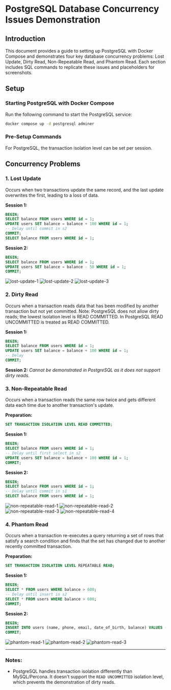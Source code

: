 # PostgreSQL Database Concurrency Issues Demonstration

## Introduction
This document provides a guide to setting up PostgreSQL with Docker Compose and demonstrates four key database concurrency problems: Lost Update, Dirty Read, Non-Repeatable Read, and Phantom Read. Each section includes SQL commands to replicate these issues and placeholders for screenshots.

## Setup

### Starting PostgreSQL with Docker Compose
Run the following command to start the PostgreSQL service:

```bash
docker compose up -d postgresql adminer
```

### Pre-Setup Commands

For PostgreSQL, the transaction isolation level can be set per session.

## Concurrency Problems

### 1. Lost Update
Occurs when two transactions update the same record, and the last update overwrites the first, leading to a loss of data.

**Session 1:**
```sql
BEGIN;
SELECT balance FROM users WHERE id = 1;
UPDATE users SET balance = balance + 100 WHERE id = 1;
-- Delay until commit in s2
COMMIT;
SELECT balance FROM users WHERE id = 1;
```

**Session 2:**
```sql
BEGIN;
SELECT balance FROM users WHERE id = 1;
UPDATE users SET balance = balance - 50 WHERE id = 1;
COMMIT;
```

![lost-update-1](screenshots/postresql/lost-update-1.png)
![lost-update-2](screenshots/postresql/lost-update-2.png)
![lost-update-3](screenshots/postresql/lost-update-3.png)

### 2. Dirty Read
Occurs when a transaction reads data that has been modified by another transaction but not yet committed. Note: PostgreSQL does not allow dirty reads; the lowest isolation level is READ COMMITTED. In PostgreSQL READ UNCOMMITTED is treated as READ COMMITTED.

**Session 1:**
```sql
BEGIN;
SELECT balance FROM users WHERE id = 1;
UPDATE users SET balance = balance + 100 WHERE id = 1;
-- Delay
COMMIT;
```

**Session 2:**
*Cannot be demonstrated in PostgreSQL as it does not support dirty reads.*

### 3. Non-Repeatable Read
Occurs when a transaction reads the same row twice and gets different data each time due to another transaction's update.

**Preparation:**
```sql
SET TRANSACTION ISOLATION LEVEL READ COMMITTED;
```

**Session 1:**
```sql
BEGIN;
SELECT balance FROM users WHERE id = 1;
-- Delay until first select in s2
UPDATE users SET balance = balance + 100 WHERE id = 1;
COMMIT;
```

**Session 2:**
```sql
BEGIN;
SELECT balance FROM users WHERE id = 1;
-- Delay until commit in s1
SELECT balance FROM users WHERE id = 1;
```

![non-repeatable-read-1](screenshots/postresql/non-repeatable-read-1.png)
![non-repeatable-read-2](screenshots/postresql/non-repeatable-read-2.png)
![non-repeatable-read-3](screenshots/postresql/non-repeatable-read-3.png)
![non-repeatable-read-4](screenshots/postresql/non-repeatable-read-4.png)

### 4. Phantom Read
Occurs when a transaction re-executes a query returning a set of rows that satisfy a search condition and finds that the set has changed due to another recently committed transaction.

**Preparation:**
```sql
SET TRANSACTION ISOLATION LEVEL REPEATABLE READ;
```

**Session 1:**
```sql
BEGIN;
SELECT * FROM users WHERE balance > 600;
-- Delay until insert in s2
SELECT * FROM users WHERE balance > 600;
COMMIT;
```

**Session 2:**
```sql
BEGIN;
INSERT INTO users (name, phone, email, date_of_birth, balance) VALUES ('Codey Johnson', '012-345-6789', 'codey.johnson@email.com', '1967-11-27', 700);
COMMIT;
```

![phantom-read-1](screenshots/postresql/phantom-read-1.png)
![phantom-read-2](screenshots/postresql/phantom-read-2.png)
![phantom-read-3](screenshots/postresql/phantom-read-3.png)

---

### Notes:
- PostgreSQL handles transaction isolation differently than MySQL/Percona. It doesn't support the `READ UNCOMMITTED` isolation level, which prevents the demonstration of dirty reads.
